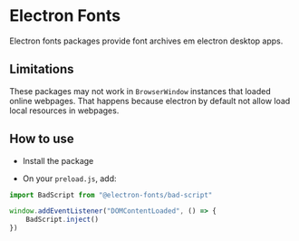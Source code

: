 # Electron Fonts

Electron fonts packages provide font archives em electron desktop apps.

## Limitations

These packages may not work in `BrowserWindow` instances that loaded online webpages. That happens because electron by default not allow load local resources in webpages.

## How to use

* Install the package

* On your `preload.js`, add:

```ts
import BadScript from "@electron-fonts/bad-script"

window.addEventListener("DOMContentLoaded", () => {
    BadScript.inject()
})
```